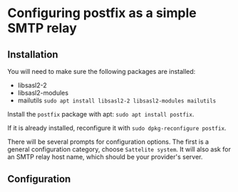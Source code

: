 # Configuring postfix as a simple SMTP relay

## Installation
You will need to make sure the following packages are installed:
* libsasl2-2
* libsasl2-modules
* mailutils
`sudo apt install libsasl2-2 libsasl2-modules mailutils`

Install the `postfix` package with apt: `sudo apt install postfix`.

If it is already installed, reconfigure it with `sudo dpkg-reconfigure postfix`.

There will be several prompts for configuration options. The first is a general
configuration category, choose `Sattelite system`. It will also ask for an SMTP relay host
name, which should be your provider's server.


## Configuration
